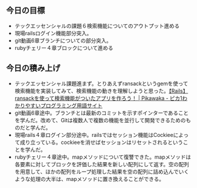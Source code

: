 ## 今日の目標
- テックエッセンシャルの課題６検索機能についてのアウトプット進める
- 現場railsログイン機能部分突入。
- git動画6章ブランチについての部分突入。
- rubyチェリー４章ブロックについて進める

## 今日の積み上げ
- テックエッセンシャル課題進まず。とりあえずransackというgemを使って検索機能を実装してみて、検索機能の動きを理解しようと思った。[【Rails】 ransackを使って検索機能がついたアプリを作ろう！ \| Pikawaka \- ピカ1わかりやすいプログラミング用語サイト](https://pikawaka.com/rails/ransack)
- git動画6章途中。ブランチとは最新のコミットを示すポインターであることを学んだ。改めて、Gitは複数人で複数の機能を並行して開発できるためのものだと学んだ。
- 現場rails４章ログイン部分途中。railsではセッション機能はCockieeによって成り立っている。cockieeを消せばセッションはリセットされるということを学んだ。
- rubyチェリー４章途中。mapメソッドについて復讐できた。mapメソッドは各要素に対してブロックを評価した結果を新しい配列にして返す。空の配列を用意して、ほかの配列をループ処理した結果を空の配列に詰め込んでいくような処理の大半は、mapメソッドに置き換えることができる。